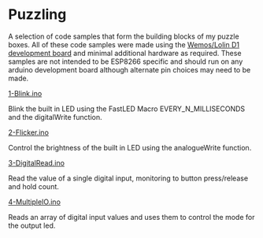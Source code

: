 
# Puzzling
A selection of code samples that form the building blocks of my puzzle boxes.
All of these code samples were made using the [Wemos/Lolin D1 development board](https://www.wemos.cc/en/latest/d1/d1_mini.html) and minimal additional hardware as required. These samples are not intended to be ESP8266 specific and should run on any arduino development board although alternate pin choices may need to be made.

 [1-Blink.ino](https://github.com/msraynsford/Puzzling/blob/main/1-Blink.ino)
 
 Blink the built in LED using the FastLED Macro EVERY_N_MILLISECONDS and the digitalWrite function.
 
 [2-Flicker.ino](https://github.com/msraynsford/Puzzling/blob/main/2-Flicker.ino)
 
 Control the brightness of the built in LED using the analogueWrite function.
 
 [3-DigitalRead.ino](https://github.com/msraynsford/Puzzling/blob/main/3-DigitalRead.ino)
 
 Read the value of a single digital input, monitoring to button press/release and hold count.

 [4-MultipleIO.ino](https://github.com/msraynsford/Puzzling/blob/main/4-MultipleIO.ino)
 
 Reads an array of digital input values and uses them to control the mode for the output led.

